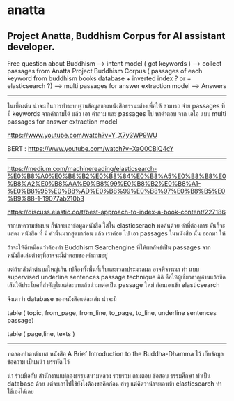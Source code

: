 # anatta
Project Anatta, Buddhism Corpus for AI assistant developer.
-----
Free question about Buddhism --> intent model ( got keywords ) --> collect passages from Anatta Project Buddhism Corpus ( passages of each keyword from buddhism books database + inverted index ? or + elasticsearch ?) --> multi passages for answer extraction model --> Answers

-----
ในเบื้องต้น น่าจะเป็นการทำระบบฐานข้อมูลของหนังสือธรรมะต่างเพื่อให้ สามารถ จ่าย  passages ที่มี keywords จากคำถามได้ แล้ว เอา คำถาม และ passages ไป หาคำตอบ จาก เอไอ แบบ multi passages for answer extraction model

https://www.youtube.com/watch?v=Y_X7y3WP9WU

BERT : https://www.youtube.com/watch?v=XaQ0CBlQ4cY

-----
https://medium.com/machinereading/elasticsearch-%E0%B8%A0%E0%B8%B2%E0%B8%84%E0%B8%A5%E0%B8%B8%E0%B8%A2%E0%B8%AA%E0%B8%99%E0%B8%B2%E0%B8%A1-%E0%B8%95%E0%B8%AD%E0%B8%99%E0%B8%97%E0%B8%B5%E0%B9%88-1-19077ab210b3

https://discuss.elastic.co/t/best-approach-to-index-a-book-content/227186

จากบทความข้างบน
ก็น่าจะเอาข้อมูลหนังสือ ใส่ใน  elasticserach
พอค้นด้วย คำที่ต้องการ มันก็จะแสดง หนังสือ ที่ มี คำนั้นมากสุดมาก่อน
แล้ว เราค่อย ไป เอา passages ในหนังสือ นั้น ออกมา ให้

ถ้าจะให้ดีเหมือนว่าต้องทำ Buddhism Searchengine ที่ให้ผลลัพธ์เป็น passages จากหนังสือเล่มต่างๆที่อาจจะมีตำตอบของคำถามอยู่

แต่ถ้ากลัวด้าต้าเบสใหญ่เกิน เปลืองทั้งพื้นที่เก็บและเวลาประมวลผล อาจพิจารณา ทำ แบบ supervised underline sentences passage technique อิอิ คือให้ผู้เชี่ยวชาญอ่านแล้วขีดเส้นใต้ประโยคที่สำคัญในแต่ละบทแล้วนำมาต่อเป็น passage ใหม่ ก่อนเอาเข้า elasticsearch

จึงเดาว่า database ของหนังสือแต่ละเล่ม น่าจะมี 

table ( topic, from_page, from_line, to_page, to_line, underline sentences passage)

table ( page,line, texts )

---
ทดลองทำดาต้าเบส หนังสือ A Brief Introduction to the Buddha-Dhamma ไว้
เก็บข้อมูล ข้อความ เป็นหน้า บรรทัด ไว้

น่า ร่วมมือกับ สำนักงานแม่กองธรรมสนามหลวง รวบรวม ถามตอบ ข้อสอบ ธรรมศึกษา ทำเป็น database ด้วย แต่จะเอาไปใช้ยังไงต้องขอคิดก่อน ฮาๆ แต่คิดว่าน่าจะเอาเข้า elasticsearch ทำใช้เองได้เลย 


